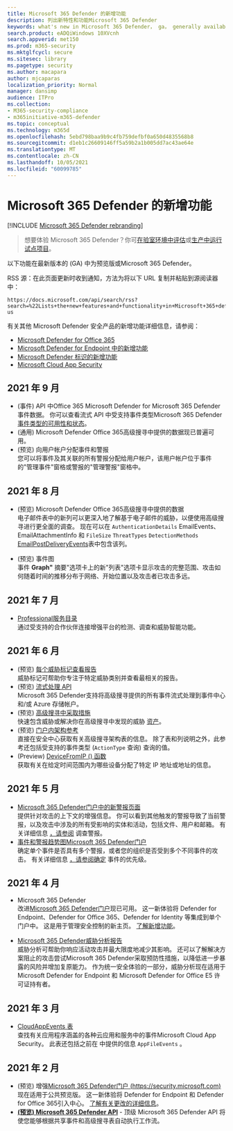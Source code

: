 ```yaml
---
title: Microsoft 365 Defender 的新增功能
description: 列出新特性和功能Microsoft 365 Defender
keywords: what's new in Microsoft 365 Defender， ga， generally available， capabilities， available， new
search.product: eADQiWindows 10XVcnh
search.appverid: met150
ms.prod: m365-security
ms.mktglfcycl: secure
ms.sitesec: library
ms.pagetype: security
ms.author: macapara
author: mjcaparas
localization_priority: Normal
manager: dansimp
audience: ITPro
ms.collection:
- M365-security-compliance
- m365initiative-m365-defender
ms.topic: conceptual
ms.technology: m365d
ms.openlocfilehash: 5ebd798baa9b9c4fb759defbf0a650d4835568b8
ms.sourcegitcommit: d1eb1c26609146ff5a59b2a1b005dd7ac43ae64e
ms.translationtype: MT
ms.contentlocale: zh-CN
ms.lasthandoff: 10/05/2021
ms.locfileid: "60099785"
---
```

# <a name="whats-new-in-microsoft-365-defender"></a>Microsoft 365 Defender 的新增功能

[!INCLUDE [Microsoft 365 Defender rebranding](../includes/microsoft-defender.md)]

> 想要体验 Microsoft 365 Defender？你可[在验室环境中评估](m365d-evaluation.md?ocid=cx-docs-MTPtriallab)或[生产中运行试点项目](m365d-pilot.md?ocid=cx-evalpilot)。
>

以下功能在最新版本的 (GA) 中为预览版或Microsoft 365 Defender。

RSS 源：在此页面更新时收到通知，方法为将以下 URL 复制并粘贴到源阅读器中：
```http
https://docs.microsoft.com/api/search/rss?search=%22Lists+the+new+features+and+functionality+in+Microsoft+365+defender%22&locale=en-us
```

有关其他 Microsoft Defender 安全产品的新增功能详细信息，请参阅：

- [Microsoft Defender for Office 365](../office-365-security/whats-new-in-defender-for-office-365.md)
- [Microsoft Defender for Endpoint 中的新增功能](../defender-endpoint/whats-new-in-microsoft-defender-atp.md)
- [Microsoft Defender 标识的新增功能](/defender-for-identity/whats-new)
- [Microsoft Cloud App Security](/cloud-app-security/release-notes)



## <a name="september-2021"></a>2021 年 9 月
-  (事件) API 中Office 365 Microsoft Defender for Microsoft 365 Defender 事件数据。 你可以查看流式 API 中受支持事件类型Microsoft 365 Defender[事件类型的可用性和状态](supported-event-types.md)。
-  (通用) Microsoft Defender Office 365高级搜寻中提供的数据现已普遍可用。
-  (预览) 向用户帐户分配事件和警报 <br> 您可以将事件及其关联的所有警报分配给用户帐户，该用户帐户位于事件的"管理事件"窗格或警报的"管理警报"窗格中。 


## <a name="august-2021"></a>2021 年 8 月
-  (预览) Microsoft Defender Office 365高级搜寻中提供的数据
<br>电子邮件表中的新列可以更深入地了解基于电子邮件的威胁，以便使用高级搜寻进行更全面的调查。 现在可以在 `AuthenticationDetails` EmailEvents、EmailAttachmentInfo 和[](./advanced-hunting-emailevents-table.md) `FileSize` [](./advanced-hunting-emailattachmentinfo-table.md) `ThreatTypes` `DetectionMethods` [EmailPostDeliveryEvents](./advanced-hunting-emailpostdeliveryevents-table.md)表中包含该列。 

-  (预览) 事件图 <br>  事件 **Graph"** 摘要"选项卡上的新"列表"选项卡显示攻击的完整范围、攻击如何随着时间的推移分布于网络、开始位置以及攻击者已攻击多远。

## <a name="july-2021"></a>2021 年 7 月
- [Professional服务目录](https://sip.security.microsoft.com/interoperability/professional_services)<br>通过受支持的合作伙伴连接增强平台的检测、调查和威胁智能功能。

## <a name="june-2021"></a>2021 年 6 月
-  (预览) [每个威胁标记查看报告](threat-analytics.md#view-reports-per-threat-tags)<br> 威胁标记可帮助你专注于特定威胁类别并查看最相关的报告。
-  (预览) [流式处理 API](../defender-endpoint/raw-data-export.md)<br> Microsoft 365 Defender支持将高级搜寻提供的所有事件流式处理到事件中心和/或 Azure 存储帐户。
-  (预览) [高级搜寻中采取措施](advanced-hunting-take-action.md)<br> 快速包含威胁或解决你在高级搜寻中发现的威胁 [资产](advanced-hunting-overview.md)。
-  (预览) [门户内架构参考](advanced-hunting-schema-tables.md#get-schema-information-in-the-security-center)<br> 直接在安全中心获取有关高级搜寻架构表的信息。 除了表和列说明之外，此参考还包括受支持的事件类型 (`ActionType` 查询) 查询的值。
-  (Preview) [DeviceFromIP () 函数](advanced-hunting-devicefromip-function.md)<br> 获取有关在给定时间范围内为哪些设备分配了特定 IP 地址或地址的信息。
    

## <a name="may-2021"></a>2021 年 5 月

- [Microsoft 365 Defender门户中的新警报页面](https://techcommunity.microsoft.com/t5/microsoft-365-defender/easily-find-anomalies-in-incidents-and-alerts/ba-p/2339243) <br> 提供针对攻击的上下文的增强信息。 你可以看到其他触发的警报导致了当前警报，以及攻击中涉及的所有受影响的实体和活动，包括文件、用户和邮箱。 有关详细信息 [，请参阅](/microsoft-365/security/defender/investigate-alerts) 调查警报。
- [事件和警报趋势图Microsoft 365 Defender门户](https://techcommunity.microsoft.com/t5/microsoft-365-defender/new-alert-page-for-microsoft-365-defender-incident-detections/ba-p/2350425) <br> 确定单个事件是否具有多个警报，或者您的组织是否受到多个不同事件的攻击。 有关详细信息 [，请参阅确定](/microsoft-365/security/defender/incident-queue) 事件的优先级。


## <a name="april-2021"></a>2021 年 4 月
- Microsoft 365 Defender<br> 改进[Microsoft 365 Defender门户](https://security.microsoft.com)现已可用。 这一新体验将 Defender for Endpoint、Defender for Office 365、Defender for Identity 等集成到单个门户中。 这是用于管理安全控制的新主页。 [了解新增功能](./overview-security-center.md)。

- [Microsoft 365 Defender威胁分析报告](threat-analytics.md)<br>
 威胁分析可帮助你响应活动攻击并最大限度地减少其影响。 还可以了解解决方案阻止的攻击尝试Microsoft 365 Defender采取预防性措施，以降低进一步暴露的风险并增加复原能力。 作为统一安全体验的一部分，威胁分析现在适用于 Microsoft Defender for Endpoint 和 Microsoft Defender for Office E5 许可证持有者。

## <a name="march-2021"></a>2021 年 3 月
- [CloudAppEvents 表](advanced-hunting-cloudappevents-table.md) <br>查找有关应用程序涵盖的各种云应用和服务中的事件Microsoft Cloud App Security。 此表还包括之前在 中提供的信息 `AppFileEvents` 。
## <a name="february-2021"></a>2021 年 2 月
-  (预览) 增强[Microsoft 365 Defender门户 (https://security.microsoft.com) ](https://security.microsoft.com)现在适用于公共预览版。 这一新体验将 Defender for Endpoint 和 Defender for Office 365引入中心。 [了解有关更改的详细信息](./overview-security-center.md)。
- **[ (预览) Microsoft 365 Defender API](api-overview.md)** - 顶级 Microsoft 365 Defender API 将使您能够根据共享事件和高级搜寻表自动执行工作流。 
